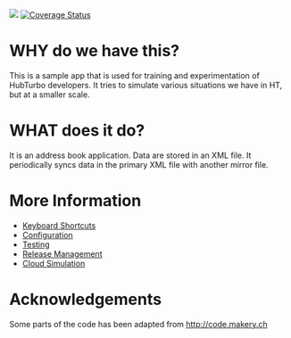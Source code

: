 <img src="https://travis-ci.org/HubTurbo/addressbook.svg?branch=master"/> [![Coverage Status](https://coveralls.io/repos/github/HubTurbo/addressbook/badge.svg?branch=master)](https://coveralls.io/github/HubTurbo/addressbook?branch=master)

# WHY do we have this?
This is a sample app that is used for training and experimentation of HubTurbo developers.
It tries to simulate various situations we have in HT, but at a smaller scale.

# WHAT does it do?
It is an address book application. Data are stored in an XML file.
It periodically syncs data in the primary XML file with another mirror file.

# More Information
- [Keyboard Shortcuts](docs/KeyboardShortcuts.md)
- [Configuration](docs/Configuration.md)
- [Testing](docs/Testing.md)
- [Release Management](docs/Release.md)
- [Cloud Simulation](docs/CloudSimulation.md)

# Acknowledgements
Some parts of the code has been adapted from http://code.makery.ch
